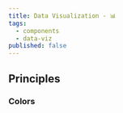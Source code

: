 ```yaml
---
title: Data Visualization - 📊
tags:
  - components
  - data-viz
published: false
---
```


<DocHeader props={props}/>

## Principles

### Colors
